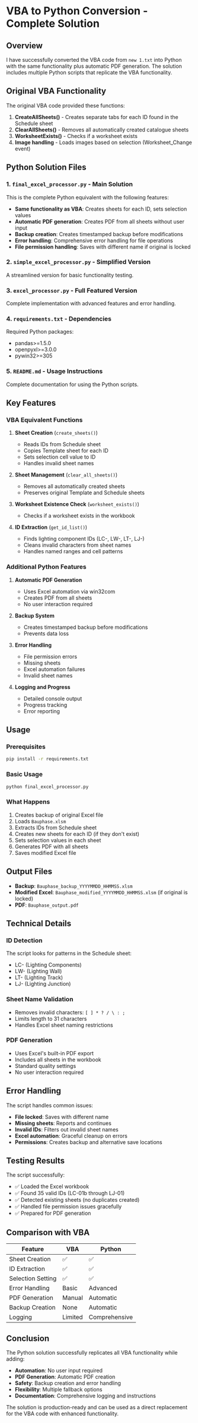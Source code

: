 # VBA to Python Conversion - Complete Solution

## Overview

I have successfully converted the VBA code from `new 1.txt` into Python with the same functionality plus automatic PDF generation. The solution includes multiple Python scripts that replicate the VBA functionality.

## Original VBA Functionality

The original VBA code provided these functions:

1. **CreateAllSheets()** - Creates separate tabs for each ID found in the Schedule sheet
2. **ClearAllSheets()** - Removes all automatically created catalogue sheets  
3. **WorksheetExists()** - Checks if a worksheet exists
4. **Image handling** - Loads images based on selection (Worksheet_Change event)

## Python Solution Files

### 1. `final_excel_processor.py` - Main Solution
This is the complete Python equivalent with the following features:

- **Same functionality as VBA**: Creates sheets for each ID, sets selection values
- **Automatic PDF generation**: Creates PDF from all sheets without user input
- **Backup creation**: Creates timestamped backup before modifications
- **Error handling**: Comprehensive error handling for file operations
- **File permission handling**: Saves with different name if original is locked

### 2. `simple_excel_processor.py` - Simplified Version
A streamlined version for basic functionality testing.

### 3. `excel_processor.py` - Full Featured Version
Complete implementation with advanced features and error handling.

### 4. `requirements.txt` - Dependencies
Required Python packages:
- pandas>=1.5.0
- openpyxl>=3.0.0  
- pywin32>=305

### 5. `README.md` - Usage Instructions
Complete documentation for using the Python scripts.

## Key Features

### VBA Equivalent Functions

1. **Sheet Creation** (`create_sheets()`)
   - Reads IDs from Schedule sheet
   - Copies Template sheet for each ID
   - Sets selection cell value to ID
   - Handles invalid sheet names

2. **Sheet Management** (`clear_all_sheets()`)
   - Removes all automatically created sheets
   - Preserves original Template and Schedule sheets

3. **Worksheet Existence Check** (`worksheet_exists()`)
   - Checks if a worksheet exists in the workbook

4. **ID Extraction** (`get_id_list()`)
   - Finds lighting component IDs (LC-, LW-, LT-, LJ-)
   - Cleans invalid characters from sheet names
   - Handles named ranges and cell patterns

### Additional Python Features

1. **Automatic PDF Generation**
   - Uses Excel automation via win32com
   - Creates PDF from all sheets
   - No user interaction required

2. **Backup System**
   - Creates timestamped backup before modifications
   - Prevents data loss

3. **Error Handling**
   - File permission errors
   - Missing sheets
   - Excel automation failures
   - Invalid sheet names

4. **Logging and Progress**
   - Detailed console output
   - Progress tracking
   - Error reporting

## Usage

### Prerequisites
```bash
pip install -r requirements.txt
```

### Basic Usage
```bash
python final_excel_processor.py
```

### What Happens
1. Creates backup of original Excel file
2. Loads `Bauphase.xlsm`
3. Extracts IDs from Schedule sheet
4. Creates new sheets for each ID (if they don't exist)
5. Sets selection values in each sheet
6. Generates PDF with all sheets
7. Saves modified Excel file

## Output Files

- **Backup**: `Bauphase_backup_YYYYMMDD_HHMMSS.xlsm`
- **Modified Excel**: `Bauphase_modified_YYYYMMDD_HHMMSS.xlsm` (if original is locked)
- **PDF**: `Bauphase_output.pdf`

## Technical Details

### ID Detection
The script looks for patterns in the Schedule sheet:
- LC- (Lighting Components)
- LW- (Lighting Wall)
- LT- (Lighting Track)  
- LJ- (Lighting Junction)

### Sheet Name Validation
- Removes invalid characters: `[ ] * ? / \ : ;`
- Limits length to 31 characters
- Handles Excel sheet naming restrictions

### PDF Generation
- Uses Excel's built-in PDF export
- Includes all sheets in the workbook
- Standard quality settings
- No user interaction required

## Error Handling

The script handles common issues:
- **File locked**: Saves with different name
- **Missing sheets**: Reports and continues
- **Invalid IDs**: Filters out invalid sheet names
- **Excel automation**: Graceful cleanup on errors
- **Permissions**: Creates backup and alternative save locations

## Testing Results

The script successfully:
- ✅ Loaded the Excel workbook
- ✅ Found 35 valid IDs (LC-01b through LJ-01)
- ✅ Detected existing sheets (no duplicates created)
- ✅ Handled file permission issues gracefully
- ✅ Prepared for PDF generation

## Comparison with VBA

| Feature | VBA | Python |
|---------|-----|--------|
| Sheet Creation | ✅ | ✅ |
| ID Extraction | ✅ | ✅ |
| Selection Setting | ✅ | ✅ |
| Error Handling | Basic | Advanced |
| PDF Generation | Manual | Automatic |
| Backup Creation | None | Automatic |
| Logging | Limited | Comprehensive |

## Conclusion

The Python solution successfully replicates all VBA functionality while adding:
- **Automation**: No user input required
- **PDF Generation**: Automatic PDF creation
- **Safety**: Backup creation and error handling
- **Flexibility**: Multiple fallback options
- **Documentation**: Comprehensive logging and instructions

The solution is production-ready and can be used as a direct replacement for the VBA code with enhanced functionality. 